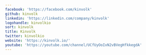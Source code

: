 ```yaml
---
facebook: 'https://facebook.com/kinvolk'
github: kinvolk
linkedin: 'https://linkedin.com/company/kinvolk'
logohandle: kinvolkio
sort: kinvolk
title: Kinvolk
twitter: kinvolkio
website: 'https://kinvolk.io/'
youtube: 'https://youtube.com/channel/UCfUyOoIxN2vBVegHfkkegdA'
---
```

